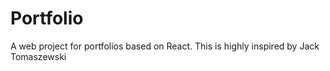 # Portfolio
A web project for portfolios based on React. This is highly inspired by Jack Tomaszewski
